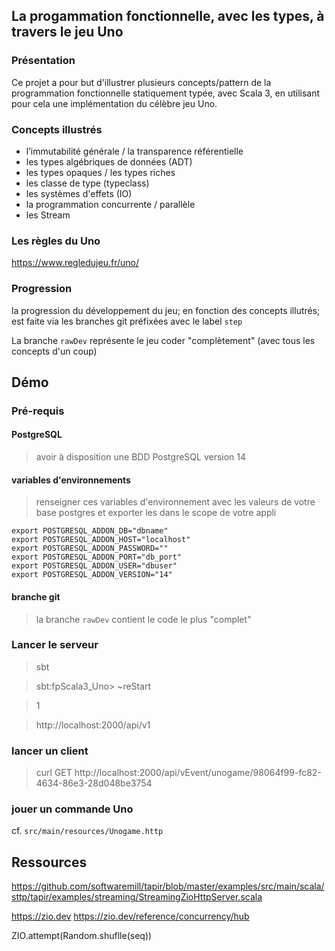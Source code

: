 ## La progammation fonctionnelle, avec les types, à travers le jeu Uno

### Présentation

Ce projet a pour but d'illustrer plusieurs concepts/pattern de la programmation fonctionnelle statiquement typée, avec Scala 3, en 
utilisant pour cela une implémentation du célèbre jeu Uno.

### Concepts illustrés

- l’immutabilité générale / la transparence référentielle
- les types algébriques de données (ADT)
- les types opaques / les types riches
- les classe de type (typeclass)
- les systèmes d'effets (IO)
- la programmation concurrente / parallèle
- les Stream

### Les règles du Uno

https://www.regledujeu.fr/uno/

### Progression

la progression du développement du jeu; en fonction des concepts illutrés; est faite via les branches git préfixées avec le label `step`

La branche `rawDev` représente le jeu coder "complètement" (avec tous les concepts d'un coup)

## Démo
                         
### Pré-requis
                    
#### PostgreSQL

> avoir à disposition une BDD PostgreSQL version 14      

#### variables d'environnements

> renseigner ces variables d'environnement avec les valeurs de votre base postgres et exporter les dans le scope de votre appli

```
export POSTGRESQL_ADDON_DB="dbname"
export POSTGRESQL_ADDON_HOST="localhost"
export POSTGRESQL_ADDON_PASSWORD=""
export POSTGRESQL_ADDON_PORT="db_port"
export POSTGRESQL_ADDON_USER="dbuser"
export POSTGRESQL_ADDON_VERSION="14"
```

#### branche git

> la branche `rawDev` contient le code le plus "complet"

### Lancer le serveur

> sbt
 
> sbt:fpScala3_Uno> ~reStart
 
> 1

> http://localhost:2000/api/v1
 
### lancer un client

> curl GET http://localhost:2000/api/vEvent/unogame/98064f99-fc82-4634-86e3-28d048be3754

### jouer un commande Uno

cf. `src/main/resources/Unogame.http`

## Ressources

https://github.com/softwaremill/tapir/blob/master/examples/src/main/scala/sttp/tapir/examples/streaming/StreamingZioHttpServer.scala

https://zio.dev
https://zio.dev/reference/concurrency/hub


ZIO.attempt(Random.shuflle(seq))